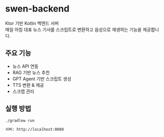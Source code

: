 # swen-backend
Ktor 기반 Kotlin 백엔드 서버  
매일 아침 대표 뉴스 기사를 스크립트로 변환하고 음성으로 재생하는 기능을 제공합니다.

## 주요 기능
- 뉴스 API 연동
- RAG 기반 뉴스 추천
- GPT Agent 기반 스크립트 생성
- TTS 변환 & 제공
- 스크랩 관리

## 실행 방법

```bash
./gradlew run

서버: http://localhost:8080
```